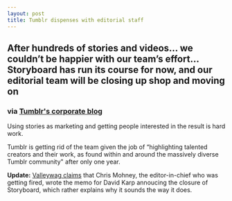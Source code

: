 ```yaml
---
layout: post
title: Tumblr dispenses with editorial staff
---
```


## After hundreds of stories and videos… we couldn’t be happier with our team’s effort… Storyboard has run its course for now, and our editorial team will be closing up shop and moving on

### via [Tumblr's corporate blog](http://staff.tumblr.com/post/47584806521/a-year-ago-tumblr-did-something-unprecedented)

Using stories as marketing and getting people interested in the result is hard work.

Tumblr is getting rid of the team given the job of “highlighting talented creators and their work, as found within and around the massively diverse Tumblr community" after only one year.

**Update:** [Valleywag claims](http://valleywag.gawker.com/that-horrible-tumblr-memo-was-actually-a-fired-editors-483889514) that Chris Mohney, the editor-in-chief who was getting fired, wrote the memo for David Karp annoucing the closure of Storyboard, which rather explains why it sounds the way it does.

